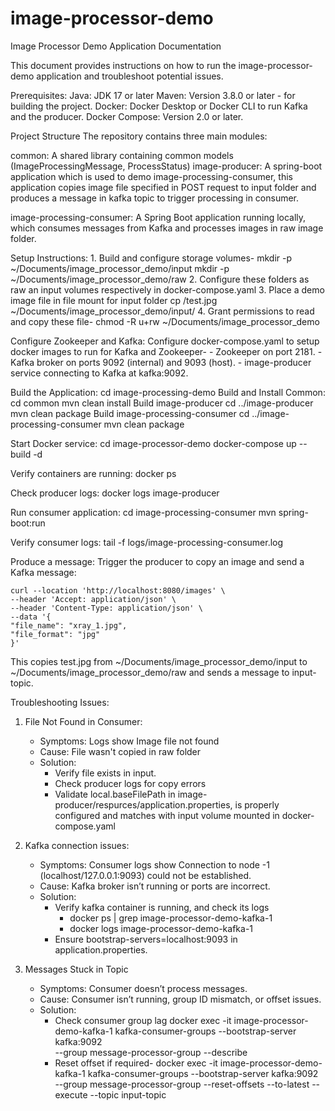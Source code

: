 # image-processor-demo
Image Processor Demo Application Documentation

This document provides instructions on how to run the image-processor-demo application and troubleshoot potential issues.

Prerequisites:
    Java: JDK 17 or later
    Maven: Version 3.8.0 or later -  for building the project.
    Docker: Docker Desktop or Docker CLI to run Kafka and the producer.
    Docker Compose: Version 2.0 or later.

Project Structure
The repository contains three main modules:

common:
    A shared library containing common models (ImageProcessingMessage, ProcessStatus)
image-producer:
    A spring-boot application which is used to demo image-processing-consumer, this application
copies image file specified in POST request to input folder and produces a message in kafka topic to trigger
processing in consumer.

image-processing-consumer: 
    A Spring Boot application running locally, which consumes messages from Kafka and processes images in raw image folder.

Setup Instructions:
    1. Build and configure storage volumes-
        mkdir -p ~/Documents/image_processor_demo/input
        mkdir -p ~/Documents/image_processor_demo/raw
    2. Configure these folders as raw an input volumes respectively in docker-compose.yaml
    3. Place a demo image file in file mount for input folder
        cp <path-to-image>/test.jpg ~/Documents/image_processor_demo/input/
    4. Grant permissions to read and copy these file-
        chmod -R u+rw ~/Documents/image_processor_demo

Configure Zookeeper and Kafka:
    Configure docker-compose.yaml to setup docker images to run for Kafka and Zookeeper-
    - Zookeeper on port 2181.
    - Kafka broker on ports 9092 (internal) and 9093 (host).
    - image-producer service connecting to Kafka at kafka:9092.

Build the Application:
    cd image-processing-demo
    Build and Install Common:
        cd common
        mvn clean install
    Build image-producer
        cd ../image-producer
        mvn clean package
    Build image-processing-consumer 
        cd ../image-processing-consumer
        mvn clean package

Start Docker service:
    cd image-processor-demo
    docker-compose up --build -d

Verify containers are running:
    docker ps

Check producer logs:
    docker logs image-producer


Run consumer application:
    cd image-processing-consumer
    mvn spring-boot:run

Verify consumer logs:
    tail -f logs/image-processing-consumer.log

Produce a message:
    Trigger the producer to copy an image and send a Kafka message:

    curl --location 'http://localhost:8080/images' \
    --header 'Accept: application/json' \
    --header 'Content-Type: application/json' \
    --data '{
    "file_name": "xray_1.jpg",
    "file_format": "jpg"
    }'
This copies test.jpg from ~/Documents/image_processor_demo/input to ~/Documents/image_processor_demo/raw and sends a message to input-topic.

Troubleshooting Issues:

1. File Not Found in Consumer:
    - Symptoms: Logs show Image file not found
    - Cause: File wasn't copied in raw folder
    - Solution:
      - Verify file exists in input.
      - Check producer logs for copy errors
      - Validate local.baseFilePath in image-producer/respurces/application.properties, is properly configured and matches 
        with input volume mounted in docker-compose.yaml

2. Kafka connection issues:
    - Symptoms: Consumer logs show Connection to node -1 (localhost/127.0.0.1:9093) could not be established.
    - Cause: Kafka broker isn’t running or ports are incorrect.
    - Solution:
      - Verify kafka container is running, and check its logs
        - docker ps | grep image-processor-demo-kafka-1
        - docker logs image-processor-demo-kafka-1
      - Ensure bootstrap-servers=localhost:9093 in application.properties.

3. Messages Stuck in Topic
   - Symptoms: Consumer doesn’t process messages.
   - Cause: Consumer isn’t running, group ID mismatch, or offset issues.
   - Solution:
     - Check consumer group lag
        docker exec -it image-processor-demo-kafka-1 kafka-consumer-groups --bootstrap-server kafka:9092 \
         --group message-processor-group --describe
     - Reset offset if required-
       docker exec -it image-processor-demo-kafka-1 kafka-consumer-groups --bootstrap-server kafka:9092 \
       --group message-processor-group --reset-offsets --to-latest --execute --topic input-topic



